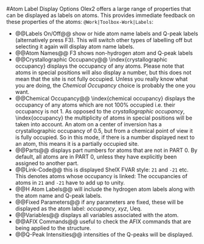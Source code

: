 #Atom Label Display Options
Olex2 offers a large range of properties that can be displayed as labels on atoms. This provides immediate feedback on these properties of the atoms: `@Work|Toolbox-Work|Labels`:

- @@Labels On/Off@@  show or hide atom name labels and Q-peak labels (alternatively press F3). This will switch other types of labelling off but selecting it again will display atom name labels.
- @@Atom Names@@  F3 shows non-hydrogen atom and Q-peak labels
- @@Crystallographic Occupancy@@ \index{crystallographic occupancy} displays the occupancy of any atoms. Please note that atoms in special positions will also display a number, but this does not mean that the site is not fully occupied. Unless you really know what you are doing, the *Chemical Occupancy* choice is probably the one you want.
- @@Chemical Occupancy@@ \index{chemical occupancy} displays the occupancy of any atoms which are not 100% occupied i.e. their occupancy is not 1. As opposed to the *crystallographic occupancy*, \index{occupancy} the multiplicity of atoms in special positions will be taken into account. An atom on a center of inversion has a crystallographic occupancy of 0.5, but from a chemical point of view it is fully occupied. So in this mode, if there is a number displayed next to an atom, this means it is a partially occupied site.
- @@Parts@@  displays part numbers for atoms that are not in PART 0. By default, all atoms are in PART 0, unless they have explicitly been assigned to another part.
- @@Link-Code@@  this is displayed ShelX FVAR style: `21` and `-21` etc. This denotes atoms whose occupancy is linked: The occupancies of atoms in `21` and `-21` have to add up to unity.
- @@H Atom Labels@@  will include the hydrogen atom labels along with the atom name and Q-peak labels.
- @@Fixed Parameters@@  if any parameters are fixed, these will be displayed as the atom label: _occupancy_, _xyz_, Ueq.
- @@Variables@@  displays all variables associated with the atom.
- @@AFIX Commands@@  useful to check the AFIX commands that are being applied to the structure.
- @@Q-Peak Intensities@@  intensities of the Q-peaks will be displayed.

